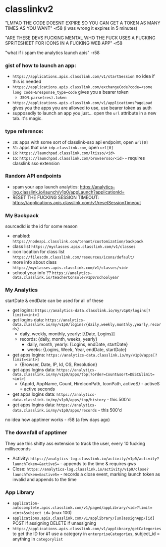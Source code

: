 # classlinkv2

"LMFAO THE CODE DOESNT EXPIRE SO YOU CAN GET A TOKEN AS MANY TIMES AS YOU WANT" -r58 (i was wrong it expires in 5 minutes)

"ARE THESE DEVS FUCKING MENTAL WHO THE FUCK USES A FUCKING SPRITESHEET FOR ICONS IN A FUCKING WEB APP" -r58

"what if i spam the analytics launch apis" -r58

### gist of how to launch an app:
 - `https://applications.apis.classlink.com/v1/startSession` no idea if this is needed
 - `https://applications.apis.classlink.com/exchangeCode?code=<some long code>&response_type=code` gives you a bearer token
   - `JSON.parse(res).token`
 - `https://applications.apis.classlink.com/v1/applicationsPageLoad` gives you the apps you are allowed to use, use bearer token as auth
 - supposedly to launch an app you just... open the `url` attribute in a new tab. it's magic.


### type reference:
 - `30`: apps with some sort of classlink-sso api endpoint, open `url[0]`
 - `31`: apps that use `idp.classlink.com`, open `url[0]`
 - `16`: `https://launchpad.classlink.com/ltisso/<id>`
 - `15`: `https://launchpad.classlink.com/browsersso/<id>` - requires classlink sso extension


### Random API endpoints
 - spam your app launch analytics: https://analytics-log.classlink.io/launch/v1p0/appLaunch?applicationId=<id>
 - RESET THE FUCKING SESSION TIMEOUT: https://applications.apis.classlink.com/v1/resetSessionTimeout 


### My Backpack
sourcedId is the id for some reason

 - enabled: `https://nodeapi.classlink.com/tenant/customization/backpack`
 - class list `https://myclasses.apis.classlink.com/v1/classes`
 - icon location for class list `https://filescdn.classlink.com/resources/icons/default/`
 - more info about class `https://myclasses.apis.classlink.com/v1/classes/<id>`
 - school year info ?? `https://analytics-data.classlink.io/teacherConsole/v1p0/schoolyear`


### My Analytics
startDate & endDate can be used for all of these

 - get logins: `https://analytics-data.classlink.io/my/v1p0/logins[?limit=<int>]`
 - get logins data: `https://analytics-data.classlink.io/my/v1p0/logins/{daily,weekly,monthly,yearly,records}`
    - daily, weekly, monthly, yearly: [{Date, Logins}]
    - records: {daily, month, weeks, yearly}
       - daily, month, yearly: {Logins, endDate, startDate}
       - weeks: {Logins, Week, Year, endDate, startDate}
 - get apps logins: `https://analytics-data.classlink.io/my/v1p0/apps[?limit=<int>]`
    - {Browser, Date, IP, Id, OS, Resolution}
 - get apps logins data: `https://analytics-data.classlink.io/my/v1p0/apps/top[?order=Count&sort=DESC&limit=<int>]`
    - {AppId, AppName, Count, HireIconPath, IconPath, activeS} - activeS = active seconds
 - get apps logins data: `https://analytics-data.classlink.io/my/v1p0/apps/top/history` - this 500'd 
 - get apps logins data: `https://analytics-data.classlink.io/my/v1p0/apps/records` - this 500'd

no idea how apptimer works - r58 (a few days ago)

### The downfall of apptimer
They use this shitty ass extension to track the user, every 10 fucking milliseconds
 - Activity: `https://analytics-log.classlink.io/activity/v1p0/activity?launchToken=&activeS=` - appends to the time & requires gws
 - Close: `https://analytics-log.classlink.io/activity/v1p0/close?launchToken=&activeS=` - records a close event, marking launch token as invalid and appends to the time


### App Library
 - `application-autocomplete.apis.classlink.com/v1/paged/appLibrary/<id>?limit=<int>&subject_id=` (max 100)
 - `applications.apis.classlink.com/v1/applibrary/[un]assignApp/[id]` POST if assigning DELETE if unassigning
 - `https://applications.apis.classlink.com/v1/applibrary/getCategories` to get the ID for #1 use a category in `enterpriseCategories`, subject_id = anything in `categorylist`
